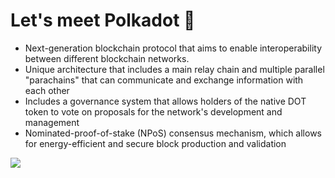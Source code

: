 # Let's meet Polkadot 👋

<div grid="~ cols-2 gap-2" m="t-2">
<div>

- Next-generation blockchain protocol that aims to enable interoperability between different blockchain networks.
- Unique architecture that includes a main relay chain and multiple parallel "parachains" that can communicate and exchange information with each other
- Includes a governance system that allows holders of the native DOT token to vote on proposals for the network's development and management
- Nominated-proof-of-stake (NPoS) consensus mechanism, which allows for energy-efficient and secure block production and validation


</div>
<div>
  <img border="rounded" src="/polkadot-1.png">
</div>
  
</div>